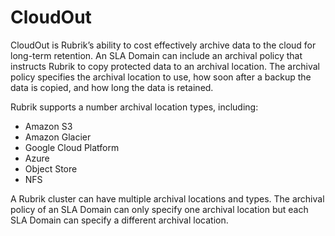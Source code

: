 # CloudOut

CloudOut is Rubrik’s ability to cost effectively archive data to the cloud for long-term retention. An SLA Domain can include an archival policy that instructs Rubrik to copy protected data to an archival location. The archival policy specifies the archival location to use, how soon after a backup the data is copied, and how long the data is retained.

Rubrik supports a number archival location types, including:

* Amazon S3
* Amazon Glacier
* Google Cloud Platform
* Azure
* Object Store
* NFS

A Rubrik cluster can have multiple archival locations and types. The archival policy of an SLA Domain can only specify one archival location but each SLA Domain can specify a different archival location.

